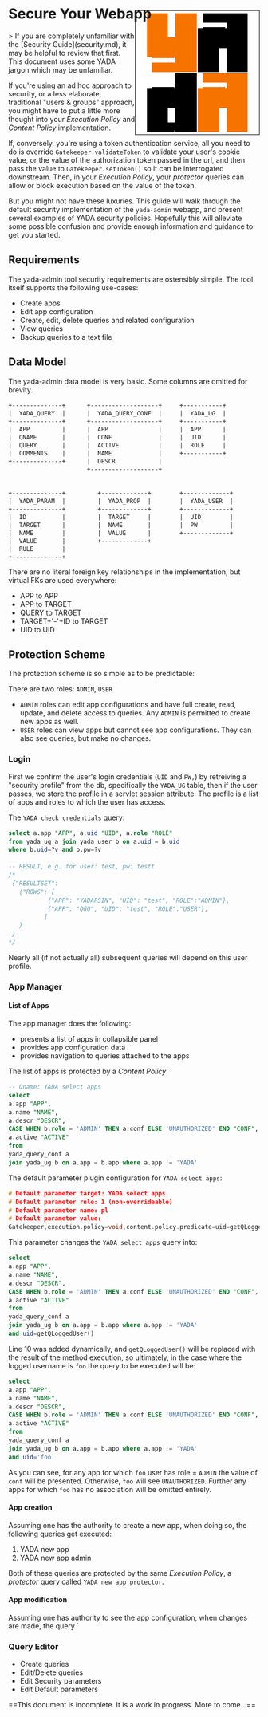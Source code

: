 <a name="top"></a>
# Secure Your Webapp

<div style="float:right;margin-top:-43px;">
    <img src="../resources/images/blox250.png"/>
</div> 
> If you are completely unfamiliar with the [Security Guide](security.md), it may be helpful to review that first. This document uses some YADA jargon which may be unfamiliar.


If you're using an ad hoc approach to security, or a less elaborate, traditional "users & groups" approach, you might have to put a little more thought into your *Execution Policy* and *Content Policy* implementation.

If, conversely, you're using a token authentication service, all you need to do is override `Gatekeeper.validateToken` to validate your user's cookie value, or the value of the authorization token passed in the url, and then pass the value to `Gatekeeper.setToken()` so it can be interrogated downstream. Then, in your *Execution Policy*, your *protector* queries can allow or block execution based on the value of the token.
 
But you might not have these luxuries. This guide will walk through the default security implementation of the `yada-admin` webapp, and present several examples of YADA security policies. Hopefully this will alleviate some possible confusion and provide enough information and guidance to get you started.

## Requirements

The yada-admin tool security requirements are ostensibly simple. The tool itself supports the following use-cases:

* Create apps
* Edit app configuration
* Create, edit, delete queries and related configuration
* View queries 
* Backup queries to a text file


## Data Model

The yada-admin data model is very basic.  Some columns are omitted for brevity.  

```
+--------------+      +-------------------+     +-----------+
|  YADA_QUERY  |      |  YADA_QUERY_CONF  |     |  YADA_UG  |
+--------------+      +-------------------+     +-----------+
|  APP         |      |  APP              |     |  APP      |
|  QNAME       |      |  CONF             |     |  UID      |
|  QUERY       |      |  ACTIVE           |     |  ROLE     |
|  COMMENTS    |      |  NAME             |     +-----------+
+--------------+      |  DESCR            |
                      +-------------------+
                      
                      
+--------------+         +-------------+        +-------------+
|  YADA_PARAM  |         |  YADA_PROP  |        |  YADA_USER  |
+--------------+         +-------------+        +-------------+
|  ID          |         |  TARGET     |        |  UID        |
|  TARGET      |         |  NAME       |        |  PW         |
|  NAME        |         |  VALUE      |        +-------------+
|  VALUE       |         +-------------+
|  RULE        |
+--------------+      
```

There are no literal foreign key relationships in the implementation, but virtual FKs are used everywhere:

* APP to APP
* APP to TARGET
* QUERY to TARGET
* TARGET+'-'+ID to TARGET
* UID to UID

## Protection Scheme

The protection scheme is so simple as to be predictable:

There are two roles: `ADMIN`, `USER`

* `ADMIN` roles can edit app configurations and have full create, read, update, and delete access to queries.
Any `ADMIN` is permitted to create new apps as well.
* `USER` roles can view apps but cannot see app configurations. They can also see queries, but make no changes.


### Login

First we confirm the user's login credentials (`UID` and `PW,`) by retreiving a "security profile" from the db, specifically the `YADA_UG` table, then if the user passes, we store the profile in a servlet session attribute.  The profile is a list of apps and roles to which the user has access.

The `YADA check credentials` query:

```sql
select a.app "APP", a.uid "UID", a.role "ROLE" 
from yada_ug a join yada_user b on a.uid = b.uid 
where b.uid=?v and b.pw=?v

-- RESULT, e.g. for user: test, pw: testt
/*
 {"RESULTSET": 
   {"ROWS": [
           {"APP": "YADAFSIN", "UID": "test", "ROLE":"ADMIN"},
           {"APP": "QGO", "UID": "test", "ROLE":"USER"},           
          ]
   }  
 }  
*/
```

Nearly all (if not actually all) subsequent queries will depend on this user profile.

### App Manager

#### List of Apps

The app manager does the following:

* presents a list of apps in collapsible panel
* provides app configuration data 
* provides navigation to queries attached to the apps

The list of apps is protected by a *Content Policy*:

```sql
-- Qname: YADA select apps
select 
a.app "APP", 
a.name "NAME", 
a.descr "DESCR", 
CASE WHEN b.role = 'ADMIN' THEN a.conf ELSE 'UNAUTHORIZED' END "CONF", 
a.active "ACTIVE" 
from 
yada_query_conf a 
join yada_ug b on a.app = b.app where a.app != 'YADA'
```
The default parameter plugin configuration for `YADA select apps`:

```c
# Default parameter target: YADA select apps
# Default parameter rule: 1 (non-overrideable)
# Default parameter name: pl
# Default parameter value: 
Gatekeeper,execution.policy=void,content.policy.predicate=uid=getQLoggedUser()
```
This parameter changes the `YADA select apps` query into:

```sql
select 
a.app "APP", 
a.name "NAME", 
a.descr "DESCR", 
CASE WHEN b.role = 'ADMIN' THEN a.conf ELSE 'UNAUTHORIZED' END "CONF", 
a.active "ACTIVE" 
from 
yada_query_conf a 
join yada_ug b on a.app = b.app where a.app != 'YADA'
and uid=getQLoggedUser()  
```
Line 10 was added dynamically, and `getQLoggedUser()` will be replaced with the result of the method execution, so ultimately, in the case where the logged username is `foo` the query to be executed will be:

```sql
select 
a.app "APP", 
a.name "NAME", 
a.descr "DESCR", 
CASE WHEN b.role = 'ADMIN' THEN a.conf ELSE 'UNAUTHORIZED' END "CONF", 
a.active "ACTIVE" 
from 
yada_query_conf a 
join yada_ug b on a.app = b.app where a.app != 'YADA'
and uid='foo'
```

As you can see, for any app for which `foo` user has role = `ADMIN` the value of `conf` will be presented. Otherwise, `foo` will see `UNAUTHORIZED`. Further any apps for which `foo` has no association will be omitted entirely.

#### App creation

Assuming one has the authority to create a new app, when doing so, the following queries get executed:

1. YADA new app
2. YADA new app admin

Both of these queries are protected by the same *Execution Policy*, a *protector* query called `YADA new app protector`.



#### App modification

Assuming one has authority to see the app configuration, when changes are made, the query `


### Query Editor

* Create queries
* Edit/Delete queries
* Edit Security parameters
* Edit Default parameters 

==This document is incomplete. It is a work in progress. More to come...==
